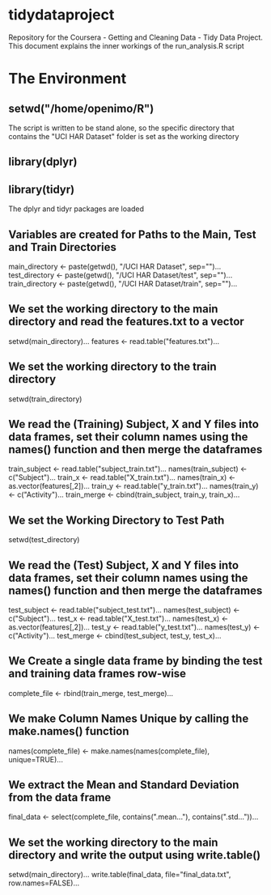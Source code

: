 # tidydataproject
Repository for the Coursera - Getting and Cleaning Data - Tidy Data Project. This document explains the inner workings of the run_analysis.R script

# The Environment
## setwd("/home/openimo/R")
The script is written to be stand alone, so the specific directory that contains the "UCI HAR Dataset" folder is set as the working directory

## library(dplyr)
## library(tidyr)
The dplyr and tidyr packages are loaded

## Variables are created for Paths to the Main, Test and Train Directories
main_directory <- paste(getwd(), "/UCI HAR Dataset", sep="")...
test_directory <- paste(getwd(), "/UCI HAR Dataset/test", sep="")...
train_directory <- paste(getwd(), "/UCI HAR Dataset/train", sep="")...

## We set the working directory to the main directory and read the features.txt to a vector
setwd(main_directory)...
features <- read.table("features.txt")...

## We set the working directory to the train directory
setwd(train_directory)

## We read the (Training) Subject, X and Y files into data frames, set their column names using the names() function and then merge the dataframes
train_subject <- read.table("subject_train.txt")...
names(train_subject) <- c("Subject")...
train_x <- read.table("X_train.txt")...
names(train_x) <- as.vector(features[,2])...
train_y <- read.table("y_train.txt")...
names(train_y) <- c("Activity")...
train_merge <- cbind(train_subject, train_y, train_x)...

## We set the Working Directory to Test Path
setwd(test_directory)
  
## We read the (Test) Subject, X and Y files into data frames, set their column names using the names() function and then merge the dataframes
test_subject <- read.table("subject_test.txt")...
names(test_subject) <- c("Subject")...
test_x <- read.table("X_test.txt")...
names(test_x) <- as.vector(features[,2])...
test_y <- read.table("y_test.txt")...
names(test_y) <- c("Activity")...
test_merge <- cbind(test_subject, test_y, test_x)...

## We Create a single data frame by binding the test and training data frames row-wise
complete_file <- rbind(train_merge, test_merge)...

## We make Column Names Unique by calling the make.names() function
names(complete_file) <- make.names(names(complete_file), unique=TRUE)...

## We extract the Mean and Standard Deviation from the data frame
final_data <- select(complete_file, contains(".mean..."), contains(".std..."))...

## We set the working directory to the main directory and write the output using write.table()
setwd(main_directory)...
write.table(final_data, file="final_data.txt", row.names=FALSE)...

